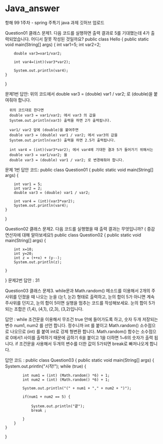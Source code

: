 # Java_answer
항해 99 1주차 - spring 주특기 java 과제 깃허브 업로드

Question01 클래스
문제1. 다음 코드를 실행하면 출력 결과로 5를 기대했는데 4가 출력되었습니다. 어디서 잘못 작성된 것일까요?
public class Hello {
    public static void main(String[] args) {
        int var1=5;
        int var2=2;
        
        double var3=var1/var2;
        
        int var4=(int)(var3*var2);
        
        System.out.println(var4);
    }

}

문제1번 답안: 위의 코드에서 
      double var3 = (double) var1 / var2; 로 (double)을 붙여줘야 합니다.
      
      위의 코드대로 한다면
      double var3 = var1/var2; 에서 var3 의 값을 
      System.out.println(var3) 출력을 하면 2가 출력됩니다.
      
      var1/ var2 앞에 (double)을 붙여주면 
      double var3 = (double) var1 / var2; 에서 var3의 값을 
      System.out.println(var3) 출력을 하면 2.5가 출력됩니다.
      
      int var4 = (int)(var3*var2); 에서 var4에 기대한 결과 5가 들어가기 위해서는 
      double var3 = var1/var2; 을 
      double var3 = (double) var1 / var2; 로 변경해줘야 합니다.
      
문제 1번 답안 코드:
public class Question01 {
    public static void main(String[] args) {

        int var1 = 5;
        int var2 = 2;
        double var3 = (double) var1 / var2;

        int var4 = (int)(var3*var2);
        System.out.println(var4);
    }
}
      

Question02 클래스
문제2. 다음 코드를 실행했을 때 출력 결과는 무엇입니까? ( 증감연산자에 대해 알아보세요!)
public class Question02 {
    public static void main(String[] args) {

        int x=10;
        int y=20;
        int z = (++x) + (y--);
        System.out.println(z);

    }
}
문제2번 답안 : 31

Question03 클래스
문제3. while문과 Math.random() 메소드를 이용해서 2개의 주사위를 던졌을 때
나오는 눈을 (눈1, 눈2) 형태로 출력하고, 
눈의 합이 5가 아니면 계속 주사위를 던지고, 
눈의 합이 5이면 실행을 멈추는 코드를 작성해보세요.
눈의 합이 5가 되는 조합은 (1,4), (4,1), (2,3), (3,2)입니다.

답안 : 
while 조건문을 이용해서 무조건 true 안에 들어가도록 하고, 
숫자 두개 저장되는 변수 num1, num2 를 선언 합니다.
정수니까 int 를 붙이고 Math.random() 소수점으로 나오므로 (int) 를 붙여 int로 강제 형변환 합니다.
Math.random() 함수는 소수점으로 0에서1 사이를 출력하기 때문에 곱하기 6을 붙이고
1을 더하면 1~6의 숫자가 출력 됩니다.
if 조건문을 사용해서 두개의 변수를 더한 값이 5가되면 break로 빠저나오게 합니다.

답안 코드 :
public class Question03 {
    public static void main(String[] args) {
        System.out.println("시작!");
        while (true) {

            int num1 = (int) (Math.random() *6) + 1;
            int num2 = (int) (Math.random() *6) + 1;
            
            System.out.println("(" + num1 + "," + num2 + ")");

            if(num1 + num2 == 5) {

                System.out.println("끝");
                break ;

            }
        }
    }

}


